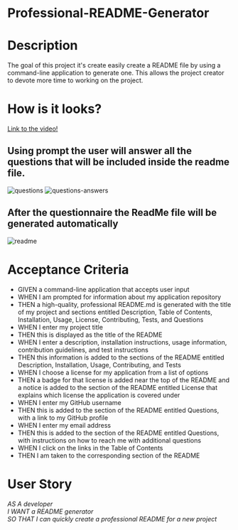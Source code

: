 # Professional-README-Generator

# Description
The goal of this project it's create  easily create a README file by using a command-line application to generate one. This allows the project creator to devote more time to working on the project.

# How is it looks?
[Link to the video!](https://drive.google.com/file/d/1zeyzuPBeBN_ExgyAVg6YI2YhfNKnqScu/view)

## Using prompt the user will answer all the questions that will be included inside the readme file. 
![questions](https://github.com/garmercy/PasswordGenerator/assets/138730100/d08d4718-55fc-4774-b89b-ab58b89e70ee)
![questions-answers](https://github.com/garmercy/PasswordGenerator/assets/138730100/ff6229ef-62a0-428c-8132-9c51073832dd)

## After the questionnaire the ReadMe file will be generated automatically
![readme](https://github.com/garmercy/PasswordGenerator/assets/138730100/438967fb-8d80-4d4f-b97d-76d3b8780ade)

# Acceptance Criteria

* GIVEN a command-line application that accepts user input
* WHEN I am prompted for information about my application repository
* THEN a high-quality, professional README.md is generated with the title of my project and sections entitled Description, Table of Contents, Installation, Usage, License, Contributing, Tests, and Questions
* WHEN I enter my project title
* THEN this is displayed as the title of the README
* WHEN I enter a description, installation instructions, usage information, contribution guidelines, and test instructions
* THEN this information is added to the sections of the README entitled Description, Installation, Usage, Contributing, and Tests
* WHEN I choose a license for my application from a list of options
* THEN a badge for that license is added near the top of the README and a notice is added to the section of the README entitled License that explains which license the application is covered under
* WHEN I enter my GitHub username
* THEN this is added to the section of the README entitled Questions, with a link to my GitHub profile
* WHEN I enter my email address
* THEN this is added to the section of the README entitled Questions, with instructions on how to reach me with additional questions
* WHEN I click on the links in the Table of Contents
* THEN I am taken to the corresponding section of the README

# User Story

_AS A developer
<br>I WANT a README generator
<br>SO THAT I can quickly create a professional README for a new project_

  

